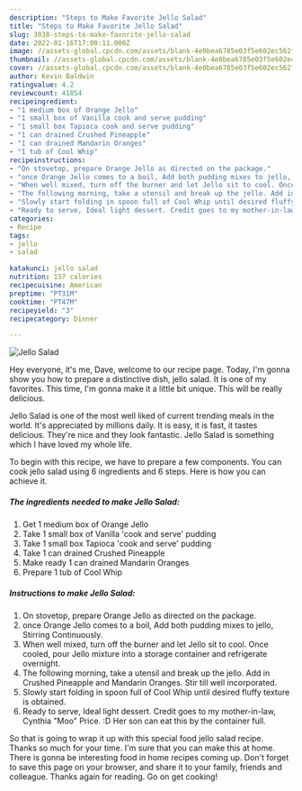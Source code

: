 ```yaml
---
description: "Steps to Make Favorite Jello Salad"
title: "Steps to Make Favorite Jello Salad"
slug: 3038-steps-to-make-favorite-jello-salad
date: 2022-01-16T17:00:11.000Z
image: //assets-global.cpcdn.com/assets/blank-4e0bea6785e03f5e602ec562f230caae08da540cada707380b4fe1bbebba43da.png
thumbnail: //assets-global.cpcdn.com/assets/blank-4e0bea6785e03f5e602ec562f230caae08da540cada707380b4fe1bbebba43da.png
cover: //assets-global.cpcdn.com/assets/blank-4e0bea6785e03f5e602ec562f230caae08da540cada707380b4fe1bbebba43da.png
author: Kevin Baldwin
ratingvalue: 4.2
reviewcount: 41854
recipeingredient:
- "1 medium box of Orange Jello"
- "1 small box of Vanilla cook and serve pudding"
- "1 small box Tapioca cook and serve pudding"
- "1 can drained Crushed Pineapple"
- "1 can drained Mandarin Oranges"
- "1 tub of Cool Whip"
recipeinstructions:
- "On stovetop, prepare Orange Jello as directed on the package."
- "once Orange Jello comes to a boil, Add both pudding mixes to jello, Stirring Continuously."
- "When well mixed, turn off the burner and let Jello sit to cool. Once cooled, pour Jello mixture into a storage container and refrigerate overnight."
- "The following morning, take a utensil and break up the jello. Add in Crushed Pineapple and Mandarin Oranges. Stir till well incorporated."
- "Slowly start folding in spoon full of Cool Whip until desired fluffy texture is obtained."
- "Ready to serve, Ideal light dessert. Credit goes to my mother-in-law, Cynthia &#34;Moo&#34; Price. :D Her son can eat this by the container full."
categories:
- Recipe
tags:
- jello
- salad

katakunci: jello salad 
nutrition: 157 calories
recipecuisine: American
preptime: "PT31M"
cooktime: "PT47M"
recipeyield: "3"
recipecategory: Dinner

---
```



![Jello Salad](//assets-global.cpcdn.com/assets/blank-4e0bea6785e03f5e602ec562f230caae08da540cada707380b4fe1bbebba43da.png)

Hey everyone, it's me, Dave, welcome to our recipe page. Today, I'm gonna show you how to prepare a distinctive dish, jello salad. It is one of my favorites. This time, I'm gonna make it a little bit unique. This will be really delicious.



Jello Salad is one of the most well liked of current trending meals in the world. It's appreciated by millions daily. It is easy, it is fast, it tastes delicious. They're nice and they look fantastic. Jello Salad is something which I have loved my whole life.


To begin with this recipe, we have to prepare a few components. You can cook jello salad using 6 ingredients and 6 steps. Here is how you can achieve it.

<!--inarticleads1-->

##### The ingredients needed to make Jello Salad:

1. Get 1 medium box of Orange Jello
1. Take 1 small box of Vanilla &#39;cook and serve&#39; pudding
1. Take 1 small box Tapioca &#39;cook and serve&#39; pudding
1. Take 1 can drained Crushed Pineapple
1. Make ready 1 can drained Mandarin Oranges
1. Prepare 1 tub of Cool Whip




<!--inarticleads2-->

##### Instructions to make Jello Salad:

1. On stovetop, prepare Orange Jello as directed on the package.
1. once Orange Jello comes to a boil, Add both pudding mixes to jello, Stirring Continuously.
1. When well mixed, turn off the burner and let Jello sit to cool. Once cooled, pour Jello mixture into a storage container and refrigerate overnight.
1. The following morning, take a utensil and break up the jello. Add in Crushed Pineapple and Mandarin Oranges. Stir till well incorporated.
1. Slowly start folding in spoon full of Cool Whip until desired fluffy texture is obtained.
1. Ready to serve, Ideal light dessert. Credit goes to my mother-in-law, Cynthia &#34;Moo&#34; Price. :D Her son can eat this by the container full.




So that is going to wrap it up with this special food jello salad recipe. Thanks so much for your time. I'm sure that you can make this at home. There is gonna be interesting food in home recipes coming up. Don't forget to save this page on your browser, and share it to your family, friends and colleague. Thanks again for reading. Go on get cooking!
